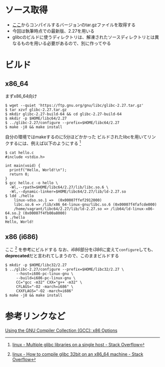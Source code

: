<!-- TITLE: Build Glibc -->
<!-- SUBTITLE: glibcの手動ビルド方法 -->

# ソース取得
- [ここ](https://ftp.gnu.org/gnu/libc/)からコンパイルするバージョンのtar.gzファイルを取得する
- 今回は執筆時点での最新版、2.27を用いる
- glibcのビルドに使うディレクトリは、解凍されたソースディレクトリとは異なるものを用いる必要があるので、別に作ってやる

# ビルド

## x86_64 

まずx86_64向け


```console 
$ wget --quiet 'https://ftp.gnu.org/gnu/libc/glibc-2.27.tar.gz'
$ tar xzvf glibc-2.27.tar.gz
$ mkdir glibc-2.27-build-64 && cd glibc-2.27-build-64
$ mkdir -p $HOME/libc64/2.27
$ ../glibc-2.27/configure --prefix=$HOME/libc64/2.27 
$ make -j8 && make install 
```

自分の環境ではmakeするのに5分ほどかかった
ビルドされたlibcを用いてリンクするには、例えば以下のようにする [^10]


```console 
$ cat hello.c
#include <stdio.h>

int main(void) {
  printf("Hello, World!\n");
  return 0;
}
$ gcc hello.c -o hello \
  -Wl,--rpath=$HOME/libc64/2.27/lib/libc.so.6 \
  -Wl,--dynamic-linker=$HOME/libc64/2.27/lib/ld-2.27.so
$ ldd ./hello
	linux-vdso.so.1 =>  (0x00007ffef2912000)
	libc.so.6 => /lib/x86_64-linux-gnu/libc.so.6 (0x00007f4fafcde000)
	/home/vagrant/libc64/2.27/lib/ld-2.27.so => /lib64/ld-linux-x86-64.so.2 (0x00007f4fb00a8000)
$ ./hello
Hello, World!
```

## x86 (i686)

ここ [^20] を参考にビルドする
なお、*i686*部分を*i386*に変えて`configure`しても、**deprecated**だと言われてしまうので、このままビルドする

```console 
$ mkdir -p $HOME/libc32/2.27
$ ../glibc-2.27/configure --prefix=$HOME/libc32/2.27 \
     --host=i686-pc-linux-gnu \
     --build=i686-pc-linux-gnu \
     CC="gcc -m32" CXX="g++ -m32" \
     CFLAGS="-O2 -march=i686" \
     CXXFLAGS="-O2 -march=i686"
$ make -j8 && make install 
```

# 参考リンクなど
[Using the GNU Compiler Collection (GCC): x86 Options](https://gcc.gnu.org/onlinedocs/gcc/x86-Options.html)


<!-- annotations -->

[^10]: [linux - Multiple glibc libraries on a single host - Stack Overflow](https://stackoverflow.com/a/851229/8501077)

[^20]: [linux - How to compile glibc 32bit on an x86_64 machine - Stack Overflow](https://stackoverflow.com/a/8074427/8501077)




